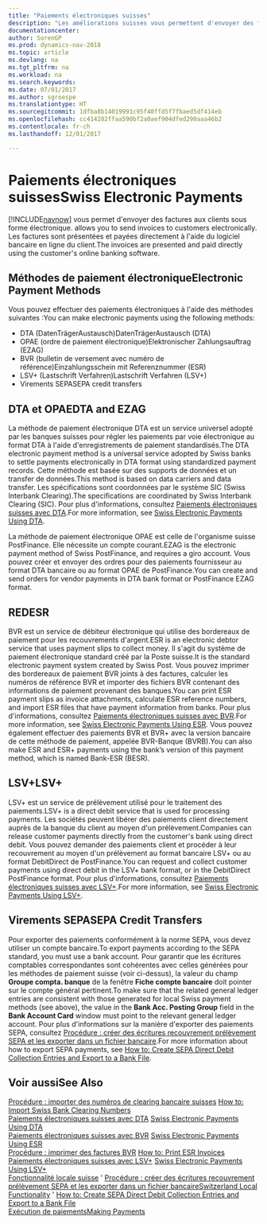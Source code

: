 ```yaml
---
title: "Paiements électroniques suisses"
description: "Les améliorations suisses vous permettent d'envoyer des factures aux clients sous forme électronique. Les factures sont présentées et payées directement à l'aide du logiciel bancaire en ligne du client."
documentationcenter: 
author: SorenGP
ms.prod: dynamics-nav-2018
ms.topic: article
ms.devlang: na
ms.tgt_pltfrm: na
ms.workload: na
ms.search.keywords: 
ms.date: 07/01/2017
ms.author: sgroespe
ms.translationtype: HT
ms.sourcegitcommit: 1dfba8b14019991c95f40ffd5f7fbaed5df414eb
ms.openlocfilehash: cc414282ffaa590bf2a0aef904dfed290aaa46b2
ms.contentlocale: fr-ch
ms.lasthandoff: 12/01/2017

---
```

# <a name="swiss-electronic-payments"></a><span data-ttu-id="93389-104">Paiements électroniques suisses</span><span class="sxs-lookup"><span data-stu-id="93389-104">Swiss Electronic Payments</span></span>
[!INCLUDE[navnow](../../includes/navnow_md.md)]<span data-ttu-id="93389-105"> vous permet d'envoyer des factures aux clients sous forme électronique.</span><span class="sxs-lookup"><span data-stu-id="93389-105"> allows you to send invoices to customers electronically.</span></span> <span data-ttu-id="93389-106">Les factures sont présentées et payées directement à l'aide du logiciel bancaire en ligne du client.</span><span class="sxs-lookup"><span data-stu-id="93389-106">The invoices are presented and paid directly using the customer's online banking software.</span></span>  

## <a name="electronic-payment-methods"></a><span data-ttu-id="93389-107">Méthodes de paiement électronique</span><span class="sxs-lookup"><span data-stu-id="93389-107">Electronic Payment Methods</span></span>  
<span data-ttu-id="93389-108">Vous pouvez effectuer des paiements électroniques à l'aide des méthodes suivantes :</span><span class="sxs-lookup"><span data-stu-id="93389-108">You can make electronic payments using the following methods:</span></span>  

- <span data-ttu-id="93389-109">DTA (DatenTrägerAustausch)</span><span class="sxs-lookup"><span data-stu-id="93389-109">DatenTrägerAustausch (DTA)</span></span>  
- <span data-ttu-id="93389-110">OPAE (ordre de paiement électronique)</span><span class="sxs-lookup"><span data-stu-id="93389-110">Elektronischer Zahlungsauftrag (EZAG)</span></span>  
- <span data-ttu-id="93389-111">BVR (bulletin de versement avec numéro de référence)</span><span class="sxs-lookup"><span data-stu-id="93389-111">Einzahlungsschein mit Referenznummer (ESR)</span></span>  
- <span data-ttu-id="93389-112">LSV+ (Lastschrift Verfahren)</span><span class="sxs-lookup"><span data-stu-id="93389-112">Lastschrift Verfahren (LSV+)</span></span>  
- <span data-ttu-id="93389-113">Virements SEPA</span><span class="sxs-lookup"><span data-stu-id="93389-113">SEPA credit transfers</span></span>  

## <a name="dta-and-ezag"></a><span data-ttu-id="93389-114">DTA et OPAE</span><span class="sxs-lookup"><span data-stu-id="93389-114">DTA and EZAG</span></span>  
<span data-ttu-id="93389-115">La méthode de paiement électronique DTA est un service universel adopté par les banques suisses pour régler les paiements par voie électronique au format DTA à l'aide d'enregistrements de paiement standardisés.</span><span class="sxs-lookup"><span data-stu-id="93389-115">The DTA electronic payment method is a universal service adopted by Swiss banks to settle payments electronically in DTA format using standardized payment records.</span></span> <span data-ttu-id="93389-116">Cette méthode est basée sur des supports de données et un transfer de données.</span><span class="sxs-lookup"><span data-stu-id="93389-116">This method is based on data carriers and data transfer.</span></span> <span data-ttu-id="93389-117">Les spécifications sont coordonnées par le système SIC (Swiss Interbank Clearing).</span><span class="sxs-lookup"><span data-stu-id="93389-117">The specifications are coordinated by Swiss Interbank Clearing (SIC).</span></span> <span data-ttu-id="93389-118">Pour plus d'informations, consultez [Paiements électroniques suisses avec DTA](swiss-electronic-payments-using-dta.md).</span><span class="sxs-lookup"><span data-stu-id="93389-118">For more information, see [Swiss Electronic Payments Using DTA](swiss-electronic-payments-using-dta.md).</span></span>  

<span data-ttu-id="93389-119">La méthode de paiement électronique OPAE est celle de l'organisme suisse PostFinance. Elle nécessite un compte courant.</span><span class="sxs-lookup"><span data-stu-id="93389-119">EZAG is the electronic payment method of Swiss PostFinance, and requires a giro account.</span></span> <span data-ttu-id="93389-120">Vous pouvez créer et envoyer des ordres pour des paiements fournisseur au format DTA bancaire ou au format OPAE de PostFinance.</span><span class="sxs-lookup"><span data-stu-id="93389-120">You can create and send orders for vendor payments in DTA bank format or PostFinance EZAG format.</span></span>  

## <a name="esr"></a><span data-ttu-id="93389-121">RED</span><span class="sxs-lookup"><span data-stu-id="93389-121">ESR</span></span>  
<span data-ttu-id="93389-122">BVR est un service de débiteur électronique qui utilise des bordereaux de paiement pour les recouvrements d'argent.</span><span class="sxs-lookup"><span data-stu-id="93389-122">ESR is an electronic debtor service that uses payment slips to collect money.</span></span> <span data-ttu-id="93389-123">Il s'agit du système de paiement électronique standard créé par la Poste suisse.</span><span class="sxs-lookup"><span data-stu-id="93389-123">It is the standard electronic payment system created by Swiss Post.</span></span> <span data-ttu-id="93389-124">Vous pouvez imprimer des bordereaux de paiement BVR joints à des factures, calculer les numéros de référence BVR et importer des fichiers BVR contenant des informations de paiement provenant des banques.</span><span class="sxs-lookup"><span data-stu-id="93389-124">You can print ESR payment slips as invoice attachments, calculate ESR reference numbers, and import ESR files that have payment information from banks.</span></span> <span data-ttu-id="93389-125">Pour plus d'informations, consultez [Paiements électroniques suisses avec BVR](how-to-print-esr-invoices.md).</span><span class="sxs-lookup"><span data-stu-id="93389-125">For more information, see [Swiss Electronic Payments Using ESR](how-to-print-esr-invoices.md).</span></span> <span data-ttu-id="93389-126">Vous pouvez également effectuer des paiements BVR et BVR+ avec la version bancaire de cette méthode de paiement, appelée BVR-Banque (BVRB).</span><span class="sxs-lookup"><span data-stu-id="93389-126">You can also make ESR and ESR+ payments using the bank’s version of this payment method, which is named Bank-ESR (BESR).</span></span>  

## <a name="lsv"></a><span data-ttu-id="93389-127">LSV+</span><span class="sxs-lookup"><span data-stu-id="93389-127">LSV+</span></span>  
<span data-ttu-id="93389-128">LSV+ est un service de prélèvement utilisé pour le traitement des paiements.</span><span class="sxs-lookup"><span data-stu-id="93389-128">LSV+ is a direct debit service that is used for processing payments.</span></span> <span data-ttu-id="93389-129">Les sociétés peuvent libérer des paiements client directement auprès de la banque du client au moyen d'un prélèvement.</span><span class="sxs-lookup"><span data-stu-id="93389-129">Companies can release customer payments directly from the customer's bank using direct debit.</span></span> <span data-ttu-id="93389-130">Vous pouvez demander des paiements client et procéder à leur recouvrement au moyen d'un prélèvement au format bancaire LSV+ ou au format DebitDirect de PostFinance.</span><span class="sxs-lookup"><span data-stu-id="93389-130">You can request and collect customer payments using direct debit in the LSV+ bank format, or in the DebitDirect PostFinance format.</span></span> <span data-ttu-id="93389-131">Pour plus d'informations, consultez [Paiements électroniques suisses avec LSV+](swiss-electronic-payments-using-lsv-.md).</span><span class="sxs-lookup"><span data-stu-id="93389-131">For more information, see [Swiss Electronic Payments Using LSV+](swiss-electronic-payments-using-lsv-.md).</span></span>  

## <a name="sepa-credit-transfers"></a><span data-ttu-id="93389-132">Virements SEPA</span><span class="sxs-lookup"><span data-stu-id="93389-132">SEPA Credit Transfers</span></span>  
<span data-ttu-id="93389-133">Pour exporter des paiements conformément à la norme SEPA, vous devez utiliser un compte bancaire.</span><span class="sxs-lookup"><span data-stu-id="93389-133">To export payments according to the SEPA standard, you must use a bank account.</span></span> <span data-ttu-id="93389-134">Pour garantir que les écritures comptables correspondantes sont cohérentes avec celles générées pour les méthodes de paiement suisse (voir ci-dessus), la valeur du champ **Groupe compta. banque** de la fenêtre **Fiche compte bancaire** doit pointer sur le compte général pertinent.</span><span class="sxs-lookup"><span data-stu-id="93389-134">To make sure that the related general ledger entries are consistent with those generated for local Swiss payment methods (see above), the value in the **Bank Acc. Posting Group** field in the **Bank Account Card** window must point to the relevant general ledger account.</span></span> <span data-ttu-id="93389-135">Pour plus d'informations sur la manière d'exporter des paiements SEPA, consultez [Procédure : créer des écritures recouvrement prélèvement SEPA et les exporter dans un fichier bancaire](../../finance-how-create-sepa-direct-debit-collection-entries-export-bank-file.md).</span><span class="sxs-lookup"><span data-stu-id="93389-135">For more information about how to export SEPA payments, see [How to: Create SEPA Direct Debit Collection Entries and Export to a Bank File](../../finance-how-create-sepa-direct-debit-collection-entries-export-bank-file.md).</span></span>  

## <a name="see-also"></a><span data-ttu-id="93389-136">Voir aussi</span><span class="sxs-lookup"><span data-stu-id="93389-136">See Also</span></span>  
 <span data-ttu-id="93389-137">[Procédure : importer des numéros de clearing bancaire suisses](how-to-import-swiss-bank-clearing-numbers.md) </span><span class="sxs-lookup"><span data-stu-id="93389-137">[How to: Import Swiss Bank Clearing Numbers](how-to-import-swiss-bank-clearing-numbers.md) </span></span>  
 <span data-ttu-id="93389-138">[Paiements électroniques suisses avec DTA](swiss-electronic-payments-using-dta.md) </span><span class="sxs-lookup"><span data-stu-id="93389-138">[Swiss Electronic Payments Using DTA](swiss-electronic-payments-using-dta.md) </span></span>  
 <span data-ttu-id="93389-139">[Paiements électroniques suisses avec BVR](swiss-electronic-payments-using-esr.md) </span><span class="sxs-lookup"><span data-stu-id="93389-139">[Swiss Electronic Payments Using ESR](swiss-electronic-payments-using-esr.md) </span></span>  
 <span data-ttu-id="93389-140">[Procédure : imprimer des factures BVR](how-to-print-esr-invoices.md) </span><span class="sxs-lookup"><span data-stu-id="93389-140">[How to: Print ESR Invoices](how-to-print-esr-invoices.md) </span></span>  
 <span data-ttu-id="93389-141">[Paiements électroniques suisses avec LSV+](swiss-electronic-payments-using-lsv-.md) </span><span class="sxs-lookup"><span data-stu-id="93389-141">[Swiss Electronic Payments Using LSV+](swiss-electronic-payments-using-lsv-.md) </span></span>  
 <span data-ttu-id="93389-142">[Fonctionnalité locale suisse](switzerland-local-functionality.md)  ' [Procédure : créer des écritures recouvrement prélèvement SEPA et les exporter dans un fichier bancaire](../../finance-how-create-sepa-direct-debit-collection-entries-export-bank-file.md)</span><span class="sxs-lookup"><span data-stu-id="93389-142">[Switzerland Local Functionality](switzerland-local-functionality.md)  ' [How to: Create SEPA Direct Debit Collection Entries and Export to a Bank File](../../finance-how-create-sepa-direct-debit-collection-entries-export-bank-file.md)</span></span>  
 [<span data-ttu-id="93389-143">Exécution de paiements</span><span class="sxs-lookup"><span data-stu-id="93389-143">Making Payments</span></span>](../../payables-make-payments.md)

